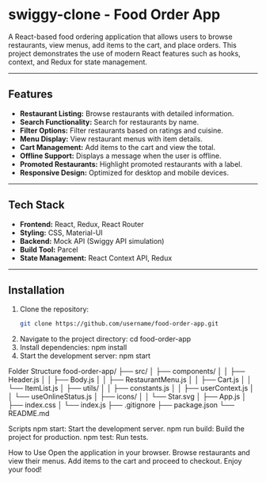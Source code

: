 # swiggy-clone - Food Order App

A React-based food ordering application that allows users to browse restaurants, view menus, add items to the cart, and place orders. This project demonstrates the use of modern React features such as hooks, context, and Redux for state management.

---

## Features

- **Restaurant Listing:** Browse restaurants with detailed information.
- **Search Functionality:** Search for restaurants by name.
- **Filter Options:** Filter restaurants based on ratings and cuisine.
- **Menu Display:** View restaurant menus with item details.
- **Cart Management:** Add items to the cart and view the total.
- **Offline Support:** Displays a message when the user is offline.
- **Promoted Restaurants:** Highlight promoted restaurants with a label.
- **Responsive Design:** Optimized for desktop and mobile devices.

---

## Tech Stack

- **Frontend:** React, Redux, React Router
- **Styling:** CSS, Material-UI
- **Backend:** Mock API (Swiggy API simulation)
- **Build Tool:** Parcel
- **State Management:** React Context API, Redux

---

## Installation

1. Clone the repository:
   ```bash
   git clone https://github.com/username/food-order-app.git
2. Navigate to the project directory: cd food-order-app
3. Install dependencies: npm install
4. Start the development server: npm start

Folder Structure
   food-order-app/
├── src/
│   ├── components/
│   │   ├── Header.js
│   │   ├── Body.js
│   │   ├── RestaurantMenu.js
│   │   ├── Cart.js
│   │   └── ItemList.js
│   ├── utils/
│   │   ├── constants.js
│   │   ├── userContext.js
│   │   └── useOnlineStatus.js
│   ├── icons/
│   │   └── Star.svg
│   ├── App.js
│   ├── index.css
│   └── index.js
├── .gitignore
├── package.json
└── README.md

Scripts
npm start: Start the development server.
npm run build: Build the project for production.
npm test: Run tests.

How to Use
Open the application in your browser.
Browse restaurants and view their menus.
Add items to the cart and proceed to checkout.
Enjoy your food!
